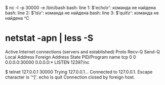 
$ nc -l -p 30000 -e /bin/bash 
bash: line 1: $'echo\r': команда не найдена
bash: line 2: $'ls\r': команда не найдена
bash: line 3: $'quit\r': команда не найдена
^C

# netstat -apn | less -S 
Active Internet connections (servers and established)
Proto Recv-Q Send-Q Local Address           Foreign Address         State       PID/Program name
tcp        0      0 0.0.0.0:30000           0.0.0.0:*               LISTEN      12397/nc        

$ telnet 127.0.0.1 30000
Trying 127.0.0.1...
Connected to 127.0.0.1.
Escape character is '^]'.
echo
ls
quit
Connection closed by foreign host.



